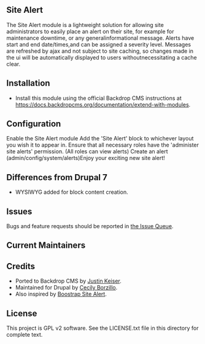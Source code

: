 Site Alert
------------

The Site Alert module is a lightweight solution for allowing site administrators to easily place an alert on their site, for example for maintenance downtime, or any generalinformational message. Alerts have start and end date/times,and can be assigned a severity level. Messages are refreshed by ajax and not subject to site caching, so changes made in the ui will be automatically displayed to users withoutnecessitating a cache clear. 

Installation
------------

- Install this module using the official Backdrop CMS instructions at
  https://docs.backdropcms.org/documentation/extend-with-modules.


Configuration
----------------

Enable the Site Alert module
Add the 'Site Alert' block to whichever layout you wish it to appear in. Ensure that all necessary roles have the 
'administer site alerts' permission.  (All roles can view alerts)  Create an alert (admin/config/system/alerts)Enjoy your exciting new site alert!

Differences from Drupal 7
-------------------------

- WYSIWYG added for block content creation.

Issues
------

Bugs and feature requests should be reported in 
[the Issue Queue](https://github.com/backdrop-contrib/imagezoom/issues).

Current Maintainers
-------------------

<!-- - [Justin Keiser](https://github.com/keiserjb). -->

Credits <!-- This section is required. -->
-------

- Ported to Backdrop CMS by [Justin Keiser](https://github.com/keiserjb).
- Maintained for Drupal by [Cecily Borzillo](https://www.drupal.org/u/cecrs).
- Also inspired by [Boostrap Site Alert](https://www.drupal.org/project/bootstrap_site_alert).

License
-------

This project is GPL v2 software.
See the LICENSE.txt file in this directory for complete text.
